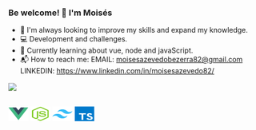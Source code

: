 ### Be welcome! 👋 I'm Moisés

<!-- **Mjackie82/Mjackie82** is a ✨ _special_ ✨ repository because its `README.md` (this file) appears on your GitHub profile. -->
- 🔭 I'm always looking to improve my skills and expand my knowledge.
- 💻 Development and challenges.
- 🌱 Currently learning about vue, node and javaScript.
- 📬 How to reach me: EMAIL: moisesazevedobezerra82@gmail.com LINKEDIN: https://www.linkedin.com/in/moisesazevedo82/

<a href=""> <img align="center" src="https://github-readme-stats.vercel.app/api/top-langs/?username=Mjackie82&theme=react&line_height=40&hide=css"/> </a>

 
  
<div style="display: inline_block"><br>
 <img align="center" alt="Moises-VUE" height="30" width="40" src="https://github.com/devicons/devicon/blob/master/icons/vuejs/vuejs-original.svg">
 <img align="center" alt="Moises-NODE" height="30" width="40" src="https://raw.githubusercontent.com/devicons/devicon/master/icons/nodejs/nodejs-original.svg">
 <img align="center" alt="Moises-TAILWINDCSS" height="30" width="40" src="https://github.com/devicons/devicon/blob/master/icons/tailwindcss/tailwindcss-plain.svg">
 <img align="center" alt="Moises-Ts" height="30" width="40" src="https://raw.githubusercontent.com/devicons/devicon/master/icons/typescript/typescript-plain.svg">
</div>
